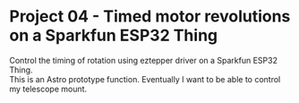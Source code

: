 # Project 04 - Timed motor revolutions on a Sparkfun ESP32 Thing

Control the timing of rotation using eztepper driver on a Sparkfun ESP32 Thing.  
This is an Astro prototype function. Eventually I want to be able to control my telescope mount.
